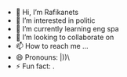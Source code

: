 - 👋 Hi, I’m Rafikanets
- 👀 I’m interested in politic
- 🌱 I’m currently learning eng spa
- 💞️ I’m looking to collaborate on 
- 📫 How to reach me ...
- 😄 Pronouns: |))\\
- ⚡ Fun fact: .

<!---
Rafikanets/Rafikanets is a ✨ special ✨ repository because its `README.md` (this file) appears on your GitHub profile.
You can click the Preview link to take a look at your changes.
--->

